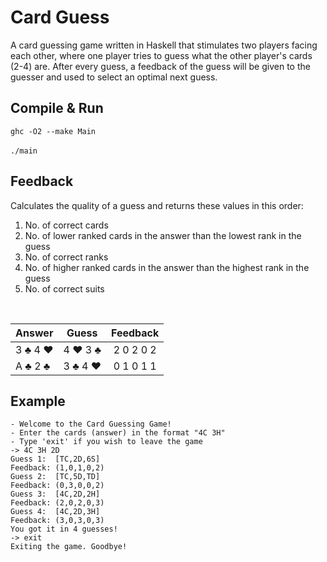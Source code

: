 # Card Guess
A card guessing game written in Haskell that stimulates two players facing each other, where one player tries to guess what the other player's cards (2-4) are. After every guess, a feedback of the guess will be given to the guesser and used to select an optimal next guess.

## Compile & Run
`ghc -O2 --make Main`
<br></br>
`./main`

## Feedback
Calculates the quality of a guess and returns these values in this order:
1. No. of correct cards
2. No. of lower ranked cards in the answer than the lowest rank in the guess
3. No. of correct ranks
4. No. of higher ranked cards in the answer than the highest rank in the guess
5. No. of correct suits

<br>

|Answer| Guess|Feedback|
|---|---|:-:|
| 3 ♣ 4 ♥ | 4 ♥ 3 ♣ | 2 0 2 0 2 |
| A ♣ 2 ♣ | 3 ♣ 4 ♥ | 0 1 0 1 1 |

## Example 

``` 
- Welcome to the Card Guessing Game!
- Enter the cards (answer) in the format "4C 3H"
- Type 'exit' if you wish to leave the game
-> 4C 3H 2D
Guess 1:  [TC,2D,6S]
Feedback: (1,0,1,0,2)
Guess 2:  [TC,5D,TD]
Feedback: (0,3,0,0,2)
Guess 3:  [4C,2D,2H]
Feedback: (2,0,2,0,3)
Guess 4:  [4C,2D,3H]
Feedback: (3,0,3,0,3)
You got it in 4 guesses!
-> exit
Exiting the game. Goodbye!
```
